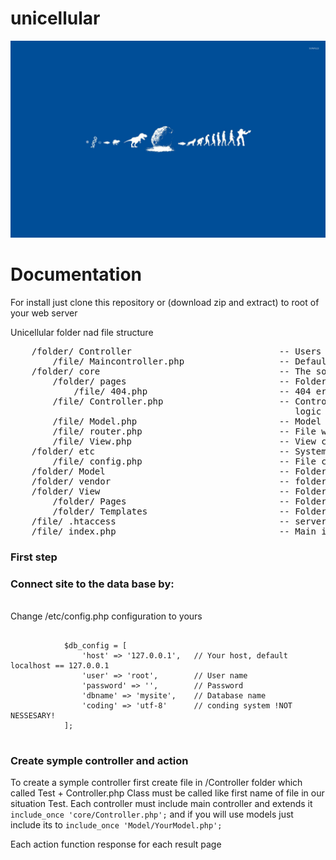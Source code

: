 <h1>unicellular</h1>
<img src="evolution.jpg">

<h1>Documentation</h1>
<p>For install just clone this repository or (download zip and extract) to root of your web server</p>
<p>Unicellular folder nad file structure</p>
<pre>
	/folder/ Controller                            -- Users controller folder
		/file/ Maincontroller.php				   -- Default site controller
	/folder/ core                                  -- The source folder, the global site logic must located here
		/folder/ pages	 						   -- Folder of standart error codes pages templates
			/file/ 404.php    					   -- 404 error page
		/file/ Controller.php                      -- Controller class which contain the main controller && action
													  logic
		/file/ Model.php                           -- Model class which contain the main bussines logic 
		/file/ router.php                          -- File which contain the routing logic
		/file/ View.php 						   -- View class contain View logic
	/folder/ etc 								   -- System seting && configuration folder
		/file/ config.php 						   -- File contain main site configuratins 
	/folder/ Model 								   -- Folder with users Models
	/folder/ vendor 							   -- folder with fontend data (css, js)
	/folder/ View 								   -- Folder with result pages and templates
		/folder/ Pages 							   -- Folder with page content blocks
		/folder/ Templates 						   -- Folder with page templates
	/file/ .htaccess 							   -- server configuration file	
	/file/ index.php 							   -- Main idex file
</pre>
<h3>First step</h3>
<p>
	<h3>Connect site to the data base by:</h3><br>
	Change /etc/config.php configuration to yours
		<pre><code>
			$db_config = [
    			'host' => '127.0.0.1',   // Your host, default localhost == 127.0.0.1
    			'user' => 'root',		 // User name
			    'password' => '',        // Password
			    'dbname' => 'mysite',	 // Database name
			    'coding' => 'utf-8'      // conding system !NOT NESSESARY!
			];
		</code></pre>	
</p>
<h3>Create symple controller and action</h3>
<p>
	To create a symple controller first create file in /Controller folder which called  Test + Controller.php
	Class must be called like first name of file in our situation Test.
	Each controller must include main controller and extends it  <code>include_once 'core/Controller.php';</code> and if you will use models just include its to
	<code>include_once 'Model/YourModel.php';</code>
	<p>Each action function response for each result page</p>
</p>
